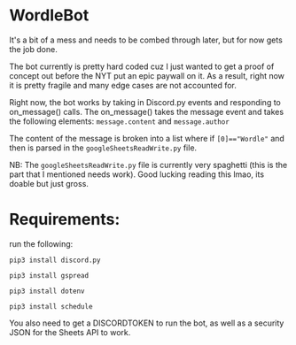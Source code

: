 # WordleBot
It's a bit of a mess and needs to be combed through later, but for now gets the job done.

The bot currently is pretty hard coded cuz I just wanted to get a proof of concept out before the NYT put an epic paywall on it. As a result, right now it is pretty fragile and many
edge cases are not accounted for.

Right now, the bot works by taking in Discord.py events and responding to on_message() calls. The on_message() takes the message event and takes the following elements:
```message.content``` and ```message.author```

The content of the message is broken into a list where if ```[0]=="Wordle"``` and then is parsed in the ```googleSheetsReadWrite.py``` file.

NB: The ```googleSheetsReadWrite.py``` file is currently very spaghetti (this is the part that I mentioned needs work). Good lucking reading this lmao, its doable but just gross.


# Requirements:
run the following:

```pip3 install discord.py```

```pip3 install gspread``` 

```pip3 install dotenv``` 

```pip3 install schedule``` 

You also need to get a DISCORDTOKEN to run the bot, as well as a security JSON for the Sheets API to work.
